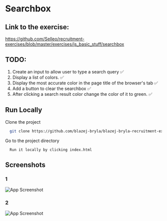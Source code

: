 
# Searchbox

## Link to the exercise:

https://github.com/Selleo/recruitment-exercises/blob/master/exercises/js_basic_stuff/searchbox

## TODO:
1. Create an input to allow user to type a search query ✅
2. Display a list of colors. ✅
3. Display the most accurate color in the page title of the browser's tab ✅
4. Add a button to clear the searchbox ✅
5. After clicking a search result color change the color of it to green. ✅




## Run Locally

Clone the project

```bash
  git clone https://github.com/blazej-bryla/blazej-bryla-recruitment-exercises/tree/main/searchbox
```

Go to the project directory


```
  Run it locally by clicking index.html
```




## Screenshots

### 1
![App Screenshot](https://iili.io/HgnN5xt.png)

### 2
![App Screenshot](https://iili.io/HgnOK74.png)



